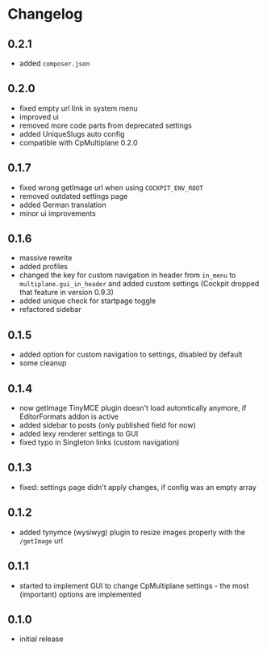 # Changelog

## 0.2.1

* added `composer.json`

## 0.2.0

* fixed empty url link in system menu
* improved ui
* removed more code parts from deprecated settings
* added UniqueSlugs auto config
* compatible with CpMultiplane 0.2.0

## 0.1.7

* fixed wrong getImage url when using `COCKPIT_ENV_ROOT`
* removed outdated settings page
* added German translation
* minor ui improvements

## 0.1.6

* massive rewrite
* added profiles
* changed the key for custom navigation in header from `in_menu` to `multiplane.gui_in_header` and added custom settings (Cockpit dropped that feature in version 0.9.3)
* added unique check for startpage toggle
* refactored sidebar

## 0.1.5

* added option for custom navigation to settings, disabled by default
* some cleanup

## 0.1.4

* now getImage TinyMCE plugin doesn't load automtically anymore, if EditorFormats addon is active
* added sidebar to posts (only published field for now)
* added lexy renderer settings to GUI
* fixed typo in Singleton links (custom navigation)

## 0.1.3

* fixed: settings page didn't apply changes, if config was an empty array

## 0.1.2

* added tynymce (wysiwyg) plugin to resize images properly with the `/getImage` url

## 0.1.1

* started to implement GUI to change CpMultiplane settings - the most (important) options are implemented

## 0.1.0

* initial release
